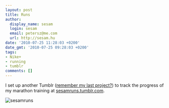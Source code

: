 ```yaml
---
layout: post
title: Runs
author:
  display_name: sesam
  login: sesam
  email: petersz@me.com
  url: http://sesam.hu
date: '2010-07-25 11:28:03 +0200'
date_gmt: '2010-07-25 09:28:03 +0200'
tags:
- Nike+
- running
- tumblr
comments: []
---
```


I set up another Tumblr ([remember my last project?](http://sesam.tumblr.com)) to track the progress of my marathon training at [sesamruns.tumblr.com](http://sesamruns.tumblr.com).

![sesamruns](http://img.skitch.com/20100725-nkgxi3bth4sgrup1bi498xf3bn.png)
